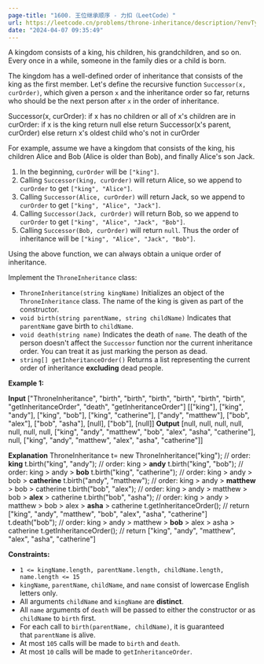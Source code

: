 ```yaml
---
page-title: "1600. 王位继承顺序 - 力扣（LeetCode）"
url: https://leetcode.cn/problems/throne-inheritance/description/?envType=daily-question&envId=2024-04-07
date: "2024-04-07 09:35:49"
---
```

A kingdom consists of a king, his children, his grandchildren, and so on. Every once in a while, someone in the family dies or a child is born.

The kingdom has a well-defined order of inheritance that consists of the king as the first member. Let's define the recursive function `Successor(x, curOrder)`, which given a person `x` and the inheritance order so far, returns who should be the next person after `x` in the order of inheritance.

Successor(x, curOrder):
    if x has no children or all of x's children are in curOrder:
        if x is the king return null
        else return Successor(x's parent, curOrder)
    else return x's oldest child who's not in curOrder

For example, assume we have a kingdom that consists of the king, his children Alice and Bob (Alice is older than Bob), and finally Alice's son Jack.

1.  In the beginning, `curOrder` will be `["king"]`.
2.  Calling `Successor(king, curOrder)` will return Alice, so we append to `curOrder` to get `["king", "Alice"]`.
3.  Calling `Successor(Alice, curOrder)` will return Jack, so we append to `curOrder` to get `["king", "Alice", "Jack"]`.
4.  Calling `Successor(Jack, curOrder)` will return Bob, so we append to `curOrder` to get `["king", "Alice", "Jack", "Bob"]`.
5.  Calling `Successor(Bob, curOrder)` will return `null`. Thus the order of inheritance will be `["king", "Alice", "Jack", "Bob"]`.

Using the above function, we can always obtain a unique order of inheritance.

Implement the `ThroneInheritance` class:

-   `ThroneInheritance(string kingName)` Initializes an object of the `ThroneInheritance` class. The name of the king is given as part of the constructor.
-   `void birth(string parentName, string childName)` Indicates that `parentName` gave birth to `childName`.
-   `void death(string name)` Indicates the death of `name`. The death of the person doesn't affect the `Successor` function nor the current inheritance order. You can treat it as just marking the person as dead.
-   `string[] getInheritanceOrder()` Returns a list representing the current order of inheritance **excluding** dead people.

**Example 1:**

**Input**
\["ThroneInheritance", "birth", "birth", "birth", "birth", "birth", "birth", "getInheritanceOrder", "death", "getInheritanceOrder"\]
\[\["king"\], \["king", "andy"\], \["king", "bob"\], \["king", "catherine"\], \["andy", "matthew"\], \["bob", "alex"\], \["bob", "asha"\], \[null\], \["bob"\], \[null\]\]
**Output**
\[null, null, null, null, null, null, null, \["king", "andy", "matthew", "bob", "alex", "asha", "catherine"\], null, \["king", "andy", "matthew", "alex", "asha", "catherine"\]\]

**Explanation**
ThroneInheritance t= new ThroneInheritance("king"); // order: **king**
t.birth("king", "andy"); // order: king > **andy**
t.birth("king", "bob"); // order: king > andy > **bob**
t.birth("king", "catherine"); // order: king > andy > bob > **catherine**
t.birth("andy", "matthew"); // order: king > andy > **matthew** > bob > catherine
t.birth("bob", "alex"); // order: king > andy > matthew > bob > **alex** > catherine
t.birth("bob", "asha"); // order: king > andy > matthew > bob > alex > **asha** > catherine
t.getInheritanceOrder(); // return \["king", "andy", "matthew", "bob", "alex", "asha", "catherine"\]
t.death("bob"); // order: king > andy > matthew > **bob** > alex > asha > catherine
t.getInheritanceOrder(); // return \["king", "andy", "matthew", "alex", "asha", "catherine"\]

**Constraints:**

-   `1 <= kingName.length, parentName.length, childName.length, name.length <= 15`
-   `kingName`, `parentName`, `childName`, and `name` consist of lowercase English letters only.
-   All arguments `childName` and `kingName` are **distinct**.
-   All `name` arguments of `death` will be passed to either the constructor or as `childName` to `birth` first.
-   For each call to `birth(parentName, childName)`, it is guaranteed that `parentName` is alive.
-   At most `105` calls will be made to `birth` and `death`.
-   At most `10` calls will be made to `getInheritanceOrder`.